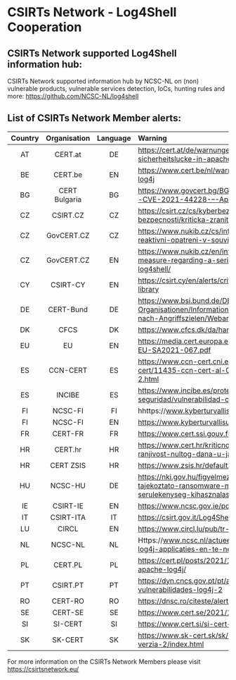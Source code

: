 # CSIRTs Network - Log4Shell Cooperation

## CSIRTs Network supported Log4Shell information hub:

CSIRTs Network supported information hub by NCSC-NL on (non) vulnerable products, vulnerable services detection, IoCs, hunting rules and more: 
https://github.com/NCSC-NL/log4shell

## List of CSIRTs Network Member alerts:

| Country | Organisation | Language | Warning |
| :-----: | :----------: | :------: | :------ | 
| AT | CERT.at | DE | https://cert.at/de/warnungen/2021/12/kritische-0-day-sicherheitslucke-in-apache-log4j-bibliothek |
| BE | CERT.be | EN | https://www.cert.be/nl/warning-active-exploitation-0-day-rce-log4j |
| BG | CERT Bulgaria | BG | https://www.govcert.bg/BG/NAW/Pages/Анализ-на-уязвимостта---CVE-2021-44228-–-Apache-Log4j-2.aspx |
| CZ | CSIRT.CZ | CZ | https://csirt.cz/cs/kyberbezpecnost/aktualne-z-bezpecnosti/kriticka-zranitelnost-log4j/ |
| CZ | GovCERT.CZ | CZ | https://www.nukib.cz/cs/infoservis/hrozby/1785-nukib-vydava-reaktivni-opatreni-v-souvislosti-se-zranitelnosti-log4shell/ |
| CZ | GovCERT.CZ | EN | https://www.nukib.cz/en/infoservis-en/news/1786-reactive-measure-regarding-a-serious-vulnerability-referred-to-as-log4shell/ |
| CY | CSIRT-CY | EN | https://csirt.cy/en/alerts/critical-vulnerability-in-apache-log4j-library |
| DE | CERT-Bund | DE | https://www.bsi.bund.de/DE/Themen/Unternehmen-und-Organisationen/Informationen-und-Empfehlungen/Empfehlungen-nach-Angriffszielen/Webanwendungen/log4j/log4j_node.html |
| DK | CFCS | DK | https://www.cfcs.dk/da/handelser/varsler/opsamling-pa-log4j/ |
| EU | EU | EN | https://media.cert.europa.eu/static/SecurityAdvisories/2021/CERT-EU-SA2021-067.pdf |
| ES | CCN-CERT | ES | https://www.ccn-cert.cni.es/seguridad-al-dia/alertas-ccn-cert/11435-ccn-cert-al-09-21-vulnerabilidad-en-apache-log4j-2.html |
| ES | INCIBE | ES | https://www.incibe.es/protege-tu-empresa/avisos-seguridad/vulnerabilidad-critica-apache-log4j |
| FI | NCSC-FI | FI | hhttps://www.kyberturvallisuuskeskus.fi/fi/varo_ttn_5/2021 |
| FI | NCSC-FI | EN | https://www.kyberturvallisuuskeskus.fi/en/varo_ttn_5/2021 |
| FR | CERT-FR | FR | https://www.cert.ssi.gouv.fr/alerte/CERTFR-2021-ALE-022/ |
| HR | CERT.hr | HR | https://www.cert.hr/kriticno-upozorenje-zero-day-ranjivost-ili-ranjivost-nultog-dana-u-java-biblioteci-log4j/ |
| HR | CERT ZSIS | HR | https://www.zsis.hr/default.aspx?id=448 |
| HU | NCSC-HU | DE | https://nki.gov.hu/figyelmeztetesek/tajekoztatas/rendkivuli-tajekoztato-ransomware-malware-terjesztes-a-log4shell-serulekenyseg-kihasznalasaval-kapcsolatban/ |
| IE | CSIRT-IE | EN | https://www.ncsc.gov.ie/pdfs/apache-log4j-101221.pdf |
| IT | CSIRT-ITA | IT | https://csirt.gov.it/Log4Shell |
| LU | CIRCL | EN | https://www.circl.lu/pub/tr-65/ |
| NL | NCSC-NL | NL| Https://www.ncsc.nl/actueel/nieuws/2021/december/12/kwetsbare-log4j-applicaties-en-te-nemen-stappen |
| PL | CERT.PL | PL | https://cert.pl/posts/2021/12/krytyczna-podatnosc-w-bibliotece-apache-log4j/ |
| PT | CSIRT.PT | PT | https://dyn.cncs.gov.pt/pt/alerta-detalhe/art/135608/alerta-de-vulnerabilidades-log4j-2 |
| RO | CERT-RO | RO | https://dnsc.ro/citeste/alerta-vulnerabilitate-zero-day-log4j-java |
| SE | CERT-SE | SE | https://www.cert.se/2021/12/kritisk-sarbarhet-i-apache-log4j |
| SI | SI-CERT | SI | https://www.cert.si/si-cert-2021-06/ |
| SK | SK-CERT | SK |  https://www.sk-cert.sk/sk/urgent-0-day-zranitelnost-v-log4j-verzia-2/index.html |

 

For more information on the CSIRTs Network Members please visit https://csirtsnetwork.eu/ 
